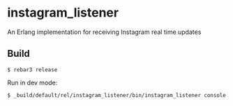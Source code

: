 # instagram_listener

An Erlang implementation for receiving Instagram real time updates

Build
-----

    $ rebar3 release

Run in dev mode:

    $ _build/default/rel/instagram_listener/bin/instagram_listener console

